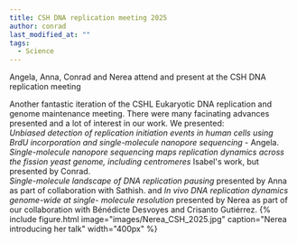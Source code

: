 ```yaml
---
title: CSH DNA replication meeting 2025
author: conrad
last_modified_at: ""
tags:
  - Science
---
```

<!-- excerpt start -->
Angela, Anna, Conrad and Nerea attend and present at the CSH DNA replication meeting
<!-- excerpt end -->

Another fantastic iteration of the CSHL Eukaryotic DNA replication and genome maintenance meeting. There were many facinating advances presented and a lot of interest in our work. We presented:\
*Unbiased detection of replication initiation events in human cells
using BrdU incorporation and single-molecule nanopore
sequencing* - Angela.\
*Single-molecule nanopore sequencing maps replication
dynamics across the fission yeast genome, including
centromeres* Isabel's work, but presented by Conrad.\
*Single-molecule landscape of DNA replication pausing* presented by Anna as part of collaboration with Sathish.
and *In vivo DNA replication dynamics genome-wide at single-
molecule resolution* presented by Nerea as part of our collaboration with Bénédicte Desvoyes and Crisanto Gutiérrez.
{%
  include figure.html
  image="images/Nerea_CSH_2025.jpg"
  caption="Nerea introducing her talk"
  width="400px"
%}
